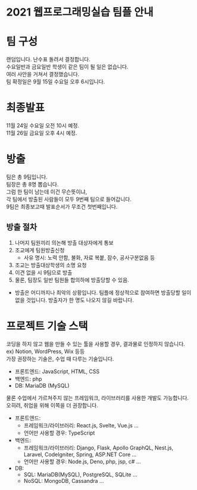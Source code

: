 # 2021 웹프로그래밍실습 팀플 안내  
  
  
# 팀 구성  
랜덤입니다. 난수표 돌려서 결정합니다.  
수요일반과 금요일반 학생이 같은 팀이 될 일은 없습니다.  
여러 사안을 거쳐서 결정했습니다.  
팀 확정일은 9월 15일 수요일 오후 6시입니다.  
  
  
# 최종발표  
11월 24일 수요일 오전 10시 예정.  
11월 26일 금요일 오후 4시 예정.


# 방출  
팀은 총 9팀입니다.  
팀장은 총 8명 뽑습니다.  
그럼 한 팀이 남는데 이건 무슨뜻이냐,  
각 팀에서 방출된 사람들이 모두 9번째 팀으로 들어갑니다.  
9팀은 최종보고때 발표순서가 무조건 첫번째입니다.  


## 방출 절차  
1. 나머지 팀원끼리 의논해 방출 대상자에게 통보  
2. 조교에게 팀원방출신청  
    - 사유 명시: 노력 안함, 불화, 자료 복붙, 잠수, 공사구분없음 등  
3. 조교는 방출대상학생의 소명 요청  
4. 이견 없을 시 9팀으로 방출  
5. 물론, 팀장도 일반 팀원들 합의하에 방출당할 수 있음.  

* 방출은 어디까지나 최악의 상황입니다. 팀플에 정상적으로 참여하면 방출당할 일이 없을 것입니다. 방출자가 한 명도 나오지 않길 바랍니다.  


# 프로젝트 기술 스택  
코딩을 하지 않고 웹을 만들 수 있는 툴을 사용할 경우, 결과물로 인정하지 않습니다.  
  ex) Notion, WordPress, Wix 등등  
가장 권장하는 기술은, 수업 때 다루는 기술입니다.  
  - 프론트엔드: JavaScript, HTML, CSS  
  - 백엔드: php  
  - DB: MariaDB (MySQL)  
  
  
물론 수업에서 가르쳐주지 않는 프레임워크, 라이브러리를 사용한 개발도 가능합니다. 오히려, 취업을 위해 이쪽을 더 권장합니다.  
  - 프론트엔드:  
    - 프레임워크/라이브러리: React.js, Svelte, Vue.js ...  
    - 언어만 사용할 경우: TypeScript  
  - 백엔드:  
  	- 프레임워크/라이브러리: Django, Flask, Apollo GraphQL, Nest.js, Laravel, CodeIgniter, Spring, ASP.NET Core ...  
  	- 언어만 사용할 경우: Node.js, Deno, php, jsp, c# ...  
  - DB:  
  	- SQL: MariaDB(MySQL), PostgreSQL, SQLite ...  
  	- NoSQL: MongoDB, Cassandra ...  